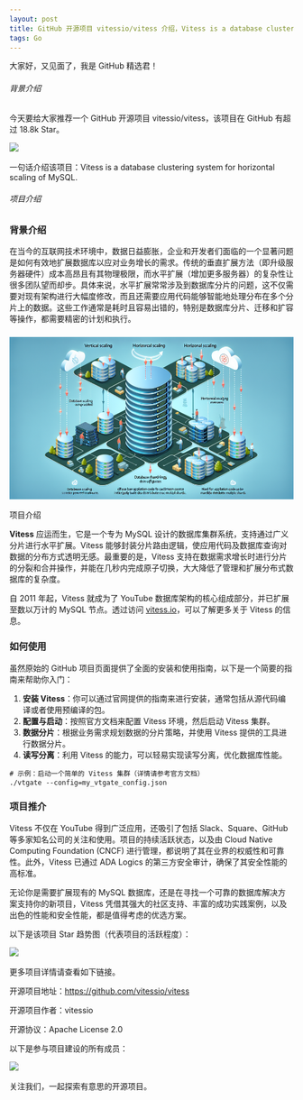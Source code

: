 ```yaml
---
layout: post
title: GitHub 开源项目 vitessio/vitess 介绍，Vitess is a database clustering system for horizontal scaling of MySQL.
tags: Go
---
```


大家好，又见面了，我是 GitHub 精选君！

###### 背景介绍

今天要给大家推荐一个 GitHub 开源项目 vitessio/vitess，该项目在 GitHub 有超过 18.8k Star。

![](https://stats.deeptrain.net/repo/vitessio/vitess/?theme=light)

一句话介绍该项目：Vitess is a database clustering system for horizontal scaling of MySQL.





###### 项目介绍

### 背景介绍

在当今的互联网技术环境中，数据日益膨胀，企业和开发者们面临的一个显著问题是如何有效地扩展数据库以应对业务增长的需求。传统的垂直扩展方法（即升级服务器硬件）成本高昂且有其物理极限，而水平扩展（增加更多服务器）的复杂性让很多团队望而却步。具体来说，水平扩展常常涉及到数据库分片的问题，这不仅需要对现有架构进行大幅度修改，而且还需要应用代码能够智能地处理分布在多个分片上的数据。这些工作通常是耗时且容易出错的，特别是数据库分片、迁移和扩容等操作，都需要精密的计划和执行。

### 

![](https://raw.githubusercontent.com/ZhuPeng/pic/master/mac/compress_tmp-e2799b274ed8116e9a291329acd2859b.png)

项目介绍

**Vitess** 应运而生，它是一个专为 MySQL 设计的数据库集群系统，支持通过广义分片进行水平扩展。Vitess 能够封装分片路由逻辑，使应用代码及数据库查询对数据的分布方式透明无感。最重要的是，Vitess 支持在数据需求增长时进行分片的分裂和合并操作，并能在几秒内完成原子切换，大大降低了管理和扩展分布式数据库的复杂度。

自 2011 年起，Vitess 就成为了 YouTube 数据库架构的核心组成部分，并已扩展至数以万计的 MySQL 节点。透过访问 [vitess.io](https://vitess.io)，可以了解更多关于 Vitess 的信息。

### 如何使用

虽然原始的 GitHub 项目页面提供了全面的安装和使用指南，以下是一个简要的指南来帮助你入门：

1. **安装 Vitess**：你可以通过官网提供的指南来进行安装，通常包括从源代码编译或者使用预编译的包。
2. **配置与启动**：按照官方文档来配置 Vitess 环境，然后启动 Vitess 集群。
3. **数据分片**：根据业务需求规划数据的分片策略，并使用 Vitess 提供的工具进行数据分片。
4. **读写分离**：利用 Vitess 的能力，可以轻易实现读写分离，优化数据库性能。

```shell
# 示例：启动一个简单的 Vitess 集群（详情请参考官方文档）
./vtgate --config=my_vtgate_config.json
```

### 项目推介

Vitess 不仅在 YouTube 得到广泛应用，还吸引了包括 Slack、Square、GitHub 等多家知名公司的关注和使用。项目的持续活跃状态，以及由 Cloud Native Computing Foundation (CNCF) 进行管理，都说明了其在业界的权威性和可靠性。此外，Vitess 已通过 ADA Logics 的第三方安全审计，确保了其安全性能的高标准。

无论你是需要扩展现有的 MySQL 数据库，还是在寻找一个可靠的数据库解决方案支持你的新项目，Vitess 凭借其强大的社区支持、丰富的成功实践案例，以及出色的性能和安全性能，都是值得考虑的优选方案。

以下是该项目 Star 趋势图（代表项目的活跃程度）：

![](https://api.star-history.com/svg?repos=vitessio/vitess&type=Timeline)

更多项目详情请查看如下链接。

开源项目地址：https://github.com/vitessio/vitess 

开源项目作者：vitessio

开源协议：Apache License 2.0

以下是参与项目建设的所有成员：

![](https://contrib.rocks/image?repo=vitessio/vitess)

关注我们，一起探索有意思的开源项目。

